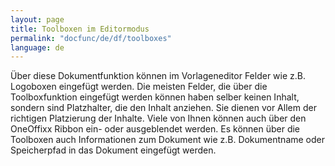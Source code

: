 ```yaml
---
layout: page
title: Toolboxen im Editormodus
permalink: "docfunc/de/df/toolboxes"
language: de
---
```


Über diese Dokumentfunktion können im Vorlageneditor Felder wie z.B. Logoboxen eingefügt werden. Die meisten Felder, die über die Toolboxfunktion eingefügt werden können haben selber keinen Inhalt, sondern sind Platzhalter, die den Inhalt anziehen. Sie dienen vor Allem der richtigen Platzierung der Inhalte. Viele von Ihnen können auch über den OneOffixx Ribbon ein- oder ausgeblendet werden. Es können über die Toolboxen auch Informationen zum Dokument wie z.B. Dokumentname oder Speicherpfad in das Dokument eingefügt werden.
